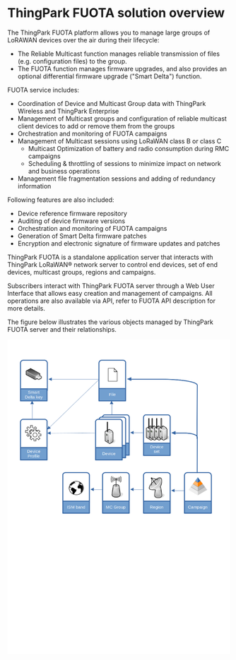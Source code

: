 # ThingPark FUOTA solution overview

The ThingPark FUOTA platform allows you to manage large groups of
LoRAWAN devices over the air during their lifecycle:

-   The Reliable Multicast function manages reliable transmission of
    files (e.g. configuration files) to the group.
-   The FUOTA function manages firmware upgrades, and also provides an
    optional differential firmware upgrade ("Smart Delta") function.

FUOTA service includes:

-   Coordination of Device and Multicast Group data with ThingPark
    Wireless and ThingPark Enterprise
-   Management of Multicast groups and configuration of
    reliable multicast client devices to add or remove them from the
    groups
-   Orchestration and monitoring of FUOTA campaigns
-   Management of Multicast sessions using LoRaWAN class B or
    class C
    -   Multicast Optimization of battery and radio consumption during
        RMC campaigns
    -   Scheduling & throttling of sessions to minimize impact on
        network and business operations
-   Management file fragmentation sessions and adding of redundancy
    information

Following features are also included:

- Device reference firmware repository
- Auditing of device firmware versions
- Orchestration and monitoring of FUOTA campaigns
- Generation of Smart Delta firmware patches
- Encryption and electronic signature of firmware updates and patches

ThingPark FUOTA is a standalone application server that interacts with
ThingPark LoRaWAN® network server to control end devices, set of end
devices, multicast groups, regions and campaigns.

Subscribers interact with ThingPark FUOTA server through a Web User
Interface that allows easy creation and management of campaigns. All
operations are also available via API, refer to FUOTA API description for more details.

The figure below illustrates the various objects managed by ThingPark
FUOTA server and their relationships.

![](./images/Fuota_Overview.png)
